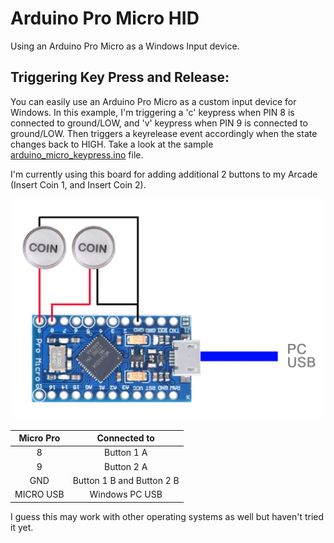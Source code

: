 # Arduino Pro Micro HID
Using an Arduino Pro Micro as a Windows Input device.

## Triggering Key Press and Release:
You can easily use an Arduino Pro Micro as a custom input device for Windows.
In this example, I'm triggering a 'c' keypress when PIN 8 is connected to ground/LOW, and 'v' keypress when PIN 9 is connected to ground/LOW.
Then triggers a keyrelease event accordingly when the state changes back to HIGH. 
Take a look at the sample [arduino_micro_keypress.ino](https://github.com/cvasquez-github/ArduinoProMicroHID/blob/main/arduino_micro_keypress.ino) file.

I'm currently using this board for adding additional 2 buttons to my Arcade (Insert Coin 1, and Insert Coin 2).

![alt text](https://raw.githubusercontent.com/cvasquez-github/ArduinoProMicroHID/main/pro-micro-coin-diagram.png)

| Micro Pro       | Connected to              |
| :-------------: | :-------------:           |
| 8               | Button 1 A                |
| 9               | Button 2 A                |
| GND             | Button 1 B and Button 2 B |
| MICRO USB       | Windows PC USB            |

I guess this may work with other operating systems as well but haven't tried it yet.
